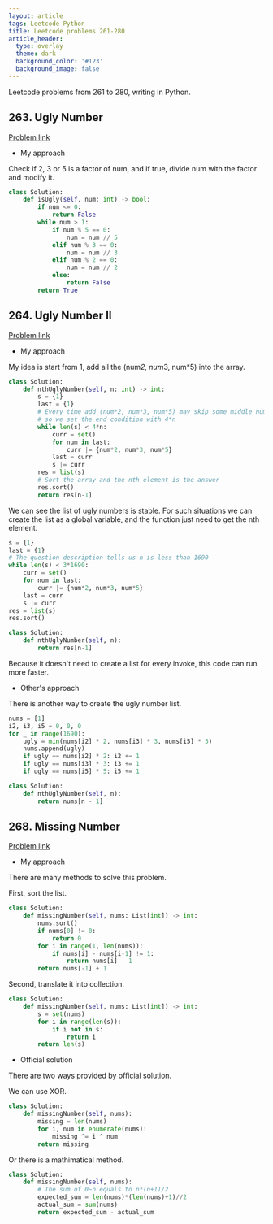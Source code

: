 ```yaml
---
layout: article
tags: Leetcode Python
title: Leetcode problems 261-280
article_header:
  type: overlay
  theme: dark
  background_color: '#123'
  background_image: false
---
```


Leetcode problems from 261 to 280, writing in Python.

<!--more-->

## 263. Ugly Number

[Problem link](https://leetcode.com/problems/ugly-number/)

- My approach

Check if 2, 3 or 5 is a factor of num, and if true, divide num with the factor and modify it.

```python
class Solution:
    def isUgly(self, num: int) -> bool:
        if num <= 0:
            return False
        while num > 1:
            if num % 5 == 0:
                num = num // 5
            elif num % 3 == 0:
                num = num // 3
            elif num % 2 == 0:
                num = num // 2
            else:
                return False
        return True
```


## 264. Ugly Number II

[Problem link](https://leetcode.com/problems/ugly-number-ii/)

- My approach

My idea is start from 1, add all the (num*2, num*3, num*5) into the array.

```python
class Solution:
    def nthUglyNumber(self, n: int) -> int:
        s = {1}
        last = {1}
        # Every time add (num*2, num*3, num*5) may skip some middle numbers
        # so we set the end condition with 4*n
        while len(s) < 4*n:
            curr = set()
            for num in last:
                curr |= {num*2, num*3, num*5}
            last = curr
            s |= curr
        res = list(s)
        # Sort the array and the nth element is the answer
        res.sort()
        return res[n-1]
```

We can see the list of ugly numbers is stable. For such situations we can create the list as a global variable, and the function just need to get the nth element.

```python
s = {1}
last = {1}
# The question description tells us n is less than 1690
while len(s) < 3*1690:
    curr = set()
    for num in last:
        curr |= {num*2, num*3, num*5}
    last = curr
    s |= curr
res = list(s)
res.sort()

class Solution:
    def nthUglyNumber(self, n):
        return res[n-1]
```

Because it doesn't need to create a list for every invoke, this code can run more faster.

- Other's approach

There is another way to create the ugly number list.

```python
nums = [1]
i2, i3, i5 = 0, 0, 0
for _ in range(1690):
    ugly = min(nums[i2] * 2, nums[i3] * 3, nums[i5] * 5)
    nums.append(ugly)
    if ugly == nums[i2] * 2: i2 += 1
    if ugly == nums[i3] * 3: i3 += 1
    if ugly == nums[i5] * 5: i5 += 1

class Solution:
    def nthUglyNumber(self, n):
        return nums[n - 1]
```


## 268. Missing Number

[Problem link](https://leetcode.com/problems/missing-number/)

- My approach

There are many methods to solve this problem.

First, sort the list.

```python
class Solution:
    def missingNumber(self, nums: List[int]) -> int:
        nums.sort()
        if nums[0] != 0:
            return 0
        for i in range(1, len(nums)):
            if nums[i] - nums[i-1] != 1:
                return nums[i] - 1
        return nums[-1] + 1
```

Second, translate it into collection.

```python
class Solution:
    def missingNumber(self, nums: List[int]) -> int:
        s = set(nums)
        for i in range(len(s)):
            if i not in s:
                return i
        return len(s)
```

- Official solution

There are two ways provided by official solution.

We can use XOR.

```python
class Solution:
    def missingNumber(self, nums):
        missing = len(nums)
        for i, num in enumerate(nums):
            missing ^= i ^ num
        return missing
```

Or there is a mathimatical method.

```python
class Solution:
    def missingNumber(self, nums):
        # The sum of 0~n equals to n*(n+1)/2
        expected_sum = len(nums)*(len(nums)+1)//2
        actual_sum = sum(nums)
        return expected_sum - actual_sum
```
